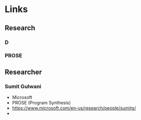 # Links

## Research

### D

### PROSE

## Researcher

### Sumit Gulwani

-   Microsoft
-   PROSE (Program Synthesis)
-   https://www.microsoft.com/en-us/research/people/sumitg/
- 